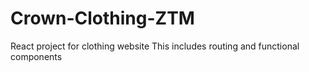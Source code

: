 # Crown-Clothing-ZTM
React project for clothing website
This includes routing and functional components
